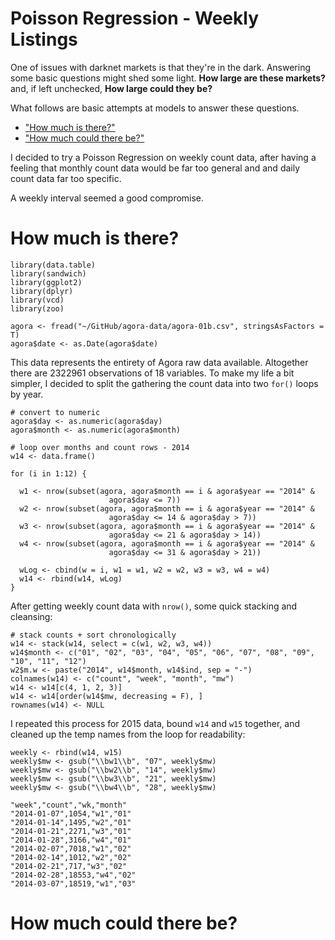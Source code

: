 # Poisson Regression - Weekly Listings

One of issues with darknet markets is that they're in the dark. Answering some basic questions might shed some light. **How large are these markets?** and, if left unchecked, **How large could they be?**

What follows are basic attempts at models to answer these questions.

- ["How much is there?"](#how-much-is-there)
- ["How much could there be?"](#how-much-could-there-be)

I decided to try a Poisson Regression on weekly count data, after having a feeling that monthly count data would be far too general and and daily count data far too specific. 

A weekly interval seemed a good compromise. 

# How much is there?

``` {r}
library(data.table)
library(sandwich)
library(ggplot2)
library(dplyr)
library(vcd)
library(zoo)

agora <- fread("~/GitHub/agora-data/agora-01b.csv", stringsAsFactors = T)
agora$date <- as.Date(agora$date)
```

This data represents the entirety of Agora raw data available. Altogether there are 2322961 observations of 18 variables. To make my life a bit simpler, I decided to split the gathering the count data into two `for()` loops by year. 

``` {R}
# convert to numeric
agora$day <- as.numeric(agora$day)
agora$month <- as.numeric(agora$month)

# loop over months and count rows - 2014 
w14 <- data.frame()

for (i in 1:12) {
  
  w1 <- nrow(subset(agora, agora$month == i & agora$year == "2014" & 
                      agora$day <= 7))
  w2 <- nrow(subset(agora, agora$month == i & agora$year == "2014" & 
                      agora$day <= 14 & agora$day > 7))
  w3 <- nrow(subset(agora, agora$month == i & agora$year == "2014" & 
                      agora$day <= 21 & agora$day > 14))
  w4 <- nrow(subset(agora, agora$month == i & agora$year == "2014" & 
                      agora$day <= 31 & agora$day > 21))
  
  wLog <- cbind(w = i, w1 = w1, w2 = w2, w3 = w3, w4 = w4)
  w14 <- rbind(w14, wLog)
}
```

After getting weekly count data with `nrow()`, some quick stacking and cleansing:

``` {R}
# stack counts + sort chronologically
w14 <- stack(w14, select = c(w1, w2, w3, w4))
w14$month <- c("01", "02", "03", "04", "05", "06", "07", "08", "09", "10", "11", "12")
w2$m.w <- paste("2014", w14$month, w14$ind, sep = "-")
colnames(w14) <- c("count", "week", "month", "mw")
w14 <- w14[c(4, 1, 2, 3)]
w14 <- w14[order(w14$mw, decreasing = F), ]
rownames(w14) <- NULL
```

I repeated this process for 2015 data, bound `w14` and `w15` together, and cleaned up the temp names from the loop for readability:

``` {R}
weekly <- rbind(w14, w15)
weekly$mw <- gsub("\\bw1\\b", "07", weekly$mw)
weekly$mw <- gsub("\\bw2\\b", "14", weekly$mw)
weekly$mw <- gsub("\\bw3\\b", "21", weekly$mw)
weekly$mw <- gsub("\\bw4\\b", "28", weekly$mw)
```
``` {csv}
"week","count","wk,"month"
"2014-01-07",1054,"w1","01"
"2014-01-14",1495,"w2","01"
"2014-01-21",2271,"w3","01"
"2014-01-28",3166,"w4","01"
"2014-02-07",7018,"w1","02"
"2014-02-14",1012,"w2","02"
"2014-02-21",717,"w3","02"
"2014-02-28",18553,"w4","02"
"2014-03-07",18519,"w1","03"
```

# How much could there be?



